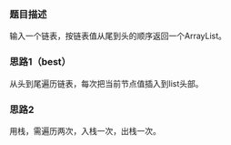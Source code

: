 ### 题目描述
输入一个链表，按链表值从尾到头的顺序返回一个ArrayList。

### 思路1（best）
从头到尾遍历链表，每次把当前节点值插入到list头部。

### 思路2
用栈，需遍历两次，入栈一次，出栈一次。
